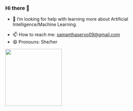 ### Hi there 👋

<!--
**Vivien707/Vivien707** is a ✨ _special_ ✨ repository because its `README.md` (this file) appears on your GitHub profile. -->

<!-- Here are some ideas to get you started:

- 🔭 I’m currently working on ..
- 🌱 I’m currently learning 
- 👯 I’m looking to collaborate on ... -->
- 🤔 I’m looking for help with learning more about Artificial Intelligence/Machine Learning.
<!-- - 💬 Ask me about ... -->
- 📫 How to reach me: samanthaservo09@gmail.com
- 😄 Pronouns: She/her
<!--- ⚡ Fun fact: ...-->


<img height="180em" src="https://github-readme-stats.vercel.app/api?username=samservo09&show_icons=true&hide_border=true&&count_private=true&include_all_commits=true" />
